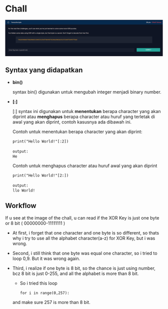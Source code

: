 # Chall
<img src="img/favorite_byte.png">

## Syntax yang didapatkan

* __bin()__

    syntax bin() digunakan untuk mengubah integer menjadi binary number.

* __[:]__

    [:] syntax ini digunakan untuk __menentukan__ berapa character yang akan diprint atau __menghapus__ berapa character atau huruf yang terletak di awal yang akan diprint, contoh kasusnya ada dibawah ini.

    Contoh untuk menentukan berapa character yang akan diprint:

    ```
    print("Hello World!"[:2])

    output:
    He

    ```

    Contoh untuk menghapus character atau huruf awal yang akan diprint
    
    ```
    print("Hello World!"[2:])

    output:
    llo World!
    ```

## Workflow

If u see at the image of the chall, u can read if the XOR Key is just one byte or 8 bit ( 00000000-11111111 )

 - At first, i forget that one character and one byte is so different, so thats why i try to use all the alphabet character(a-z) for XOR Key, but i was wrong.

 - Second, i still think that one byte was equal one character, so i tried to loop 0,9. But it was wrong again.
    
 - Third, i realize if one byte is 8 bit, so the chance is just using number, bcz 8 bit is just 0-255, and all the alphabet is more than 8 bit.
    - So i tried this loop
        ```
        for i in range(0,257):
        ```
     and make sure 257 is more than 8 bit.
 